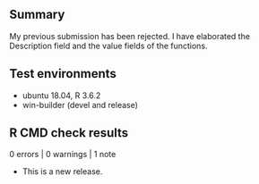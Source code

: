 ## Summary 

My previous submission has been rejected. 
I have elaborated the Description field and the value fields of the functions.

## Test environments

* ubuntu 18.04, R 3.6.2
* win-builder (devel and release)

## R CMD check results

0 errors | 0 warnings | 1 note

* This is a new release.
